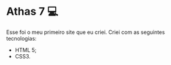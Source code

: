 # Athas 7 :computer:

Esse foi o meu primeiro site que eu criei. Criei com as seguintes tecnologias:

- HTML 5;
- CSS3.